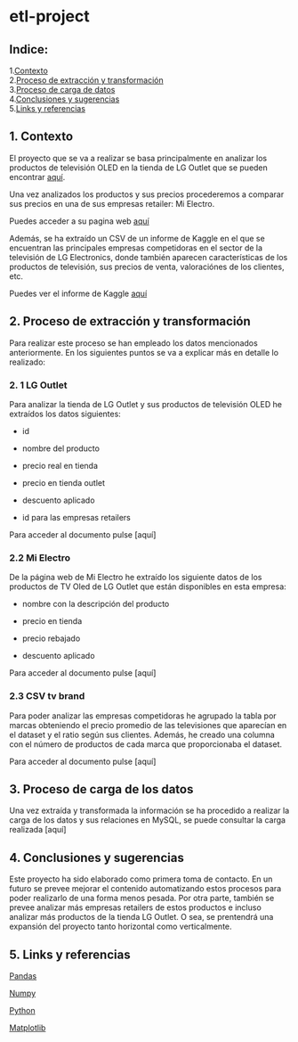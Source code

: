 # etl-project

## Indice:
1.[Contexto](#Contexto)\
2.[Proceso de extracción y transformación](#Proceso_de_extracción_y_transformación)\
3.[Proceso de carga de datos](#Proceso_de_carga_de_datos)\
4.[Conclusiones y sugerencias](#Conclusiones_y_sugerencias)\
5.[Links y referencias](#Links_y_referencias)


## 1. Contexto <a name="Contexto"/>

El proyecto que se va a realizar se basa principalmente en analizar los productos de televisión OLED en la tienda de LG Outlet que se pueden encontrar [aquí](https://www.tiendalgonline.com/oled-tv-lg-outlet/).

Una vez analizados los productos y sus precios procederemos a comparar sus precios en una de sus empresas retailer: Mi Electro. 

Puedes acceder a su pagina web [aquí](https://www.mielectro.es/)

Además, se ha extraído un CSV de un informe de Kaggle en el que se encuentran las principales empresas competidoras en el sector de la televisión de LG Electronics, donde también aparecen características de los productos de televisión, sus precios de venta, valoraciónes de los clientes, etc. 

Puedes ver el informe de Kaggle [aquí](https://www.kaggle.com/code/devsubhash/tv-brands-market-analysis-eda)

## 2. Proceso de extracción y transformación <a name="Proceso_de_extracción_y_transformación"/>

Para realizar este proceso se han empleado los datos mencionados anteriormente. En los siguientes puntos se va a explicar más en detalle lo realizado:

### 2. 1 LG Outlet

Para analizar la tienda de LG Outlet y sus productos de televisión OLED he extraídos los datos siguientes:

- id

- nombre del producto

- precio real en tienda

- precio en tienda outlet

- descuento aplicado

- id para las empresas retailers

Para acceder al documento pulse [aquí]

### 2.2 Mi Electro

De la página web de Mi Electro he extraído los siguiente datos de los productos de TV Oled de LG Outlet que están disponibles en esta empresa:

- nombre con la descripción del producto

- precio en tienda

- precio rebajado

- descuento aplicado

Para acceder al documento pulse [aquí]

### 2.3 CSV tv brand

Para poder analizar las empresas competidoras he agrupado la tabla por marcas obteniendo el precio promedio de las televisiones que aparecían en el dataset y el ratio según sus clientes. Además, he creado una columna con el número de productos de cada marca que proporcionaba el dataset.

Para acceder al documento pulse [aquí]

## 3. Proceso de carga de los datos <a name="Proceso_de_carga_de_datos"/>

Una vez extraída y transformada la información se ha procedido a realizar la carga de los datos y sus relaciones en MySQL, se puede consultar la carga realizada [aquí]

## 4. Conclusiones y sugerencias <a name="Conclusiones_y_sugerencias)"/>

Este proyecto ha sido elaborado como primera toma de contacto. En un futuro se prevee mejorar el contenido automatizando estos procesos para poder realizarlo de una forma menos pesada. Por otra parte, también se prevee analizar más empresas retailers de estos productos e incluso analizar más productos de la tienda LG Outlet. O sea, se prentendrá una expansión del proyecto tanto horizontal como verticalmente.

## 5. Links y referencias <a name="Links_y_referencias"/>

[Pandas](https://pandas.pydata.org/docs/)

[Numpy](https://numpy.org/doc/1.18/)

[Python](https://docs.python.org/3/library/functions.html)

[Matplotlib](https://matplotlib.org/)



